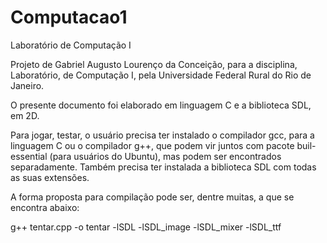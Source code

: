 # Computacao1
Laboratório de Computação I

Projeto de Gabriel Augusto Lourenço da Conceição, para a disciplina, Laboratório, de Computação I, pela Universidade Federal Rural do Rio de Janeiro.

O presente documento foi elaborado em linguagem C e a biblioteca SDL, em 2D.

Para jogar, testar, o usuário precisa ter instalado o compilador gcc, para a linguagem C ou o compilador g++, que podem vir juntos com pacote buil-essential (para usuários do Ubuntu), mas podem ser encontrados separadamente. Também precisa ter instalada a biblioteca SDL com todas as suas extensões.

A forma proposta para compilação pode ser, dentre muitas, a que se encontra abaixo:

g++ tentar.cpp -o tentar -lSDL -lSDL_image -lSDL_mixer -lSDL_ttf
